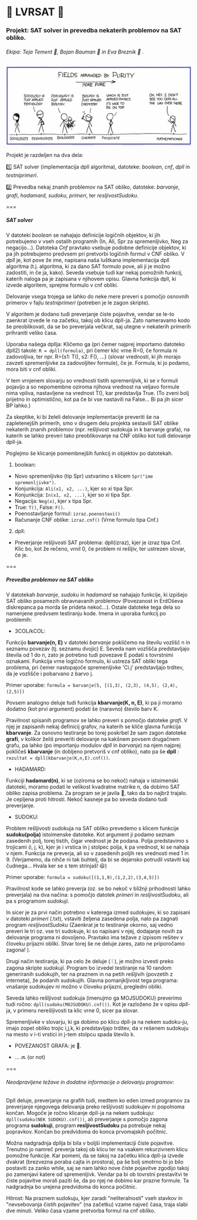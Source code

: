 :hibiscus: LVRSAT :hibiscus:
========

### Projekt: SAT solver in prevedba nekaterih problemov na SAT obliko.


###### Ekipa: Teja Tement :bee:, Bojan Bauman :beer: in Eva Breznik :octopus: .


![Zaenkrat kr ena random slikica...](/slikica.gif)


Projekt je razdeljen na dva dela:

:one: SAT solver (implementacija dpll algoritma), datoteke: *boolean*, *cnf*, *dpll* in *testniprimeri*. 

:two: Prevedba nekaj znanih problemov na SAT obliko, datoteke: *barvanje*, *grafi*, *hadamard*, *sudoku*, *primeri*, ter *resljivostSudoku*.


===
##### SAT solver
V datoteki *boolean* se nahajajo definicije logičnih objektov, ki jih potrebujemo v vseh ostalih programih (In, Ali, Spr za spremenljivko, Neg za negacijo...). Datoteka *Cnf*  pravtako vsebuje podobne definicije objektov, ki pa jih potrebujemo predvsem pri pretvorbi logičnih formul v CNF obliko.
V *dpll* je, kot pove že ime, napisana naša luštkana implementacija dpll algoritma (t.j. algoritma, ki za dano SAT formulo pove, ali ji je možno zadostiti, in če ja, kako). Seveda vsebuje tudi kar nekaj pomožnih funkcij, katerih naloga pa je zapisana v njihovem opisu. Glavna funkcija dpll, ki izvede algoritem, sprejme formulo v cnf obliki. 

Delovanje vsega trojega se lahko do neke mere preveri s pomočjo osnovnih primerov v fajlu *testniprimeri* (potreben je le zagon skripte).


V algoritem je dodano tudi preverjanje čiste pojavitve, vendar se le-to zaenkrat izvede le na začetku, takoj ob klicu dpll-ja. Zato nameravamo kodo še preoblikovati, da se bo preverjala večkrat, saj utegne v nekaterih primerih prihraniti veliko časa.

Uporaba našega dpllja: 
Kličemo ga (pri čemer najprej importamo datoteko dpll2) takole: `R = dpll(formula)`, pri čemer klic vrne R=0, če formula ni zadovoljiva, ter npr. R={s1: T(), s2: F(), ...} (slovar vrednosti, ki jih morajo zavzeti spremenljivke za zadovoljitev formule), če je. Formula, ki jo podamo, mora biti v cnf obliki. 

V tem vrnjenem slovarju so vrednosti tistih spremenljivk, ki se v formuli pojavijo a so nepomembne oziroma njihova vrednost na veljavo formule nima vpliva, nastavljene na vrednost T(), kar predstavlja True. (To zveni bolj prijetno in optimistično, kot pa če bi vse nastavili na False... Bi pa jih sicer BP lahko.)


Za skeptike, ki bi želeli delovanje implementacije preveriti še na zapletenejših primerih, smo v drugem delu projekta sestavili SAT oblike nekaterih znanih problemov (npr. rešljivost sudokuja in k barvanje grafa), na katerih se lahko preveri tako preoblikovanje na CNF obliko kot tudi delovanje dpll-ja.

Poglejmo še klicanje pomembnejših funkcij in objektov po datotekah.

1. boolean:
  * Novo spremenljivko (tip Spr) ustvarimo s klicem `Spr("ime spremenljivke")`.
  * Konjunkcija: `Ali(x1, x2, ...)`, kjer so xi tipa Spr.
  * Konjunkcija: `In(x1, x2, ...)`, kjer so xi tipa Spr.
  * Negacija: `Neg(x)`, kjer x tipa Spr.
  * True: `T()`, False: `F()`.
  * Poenostavljanje formul: `izraz.poenostavi()`
  * Računanje CNF oblike: `izraz.cnf()` (Vrne formulo tipa Cnf.)
2. dpll:
  * Preverjanje rešljivosti SAT problema: dpll(izraz), kjer je izraz tipa Cnf. Klic bo, kot že rečeno, vrnil 0, če problem ni rešljiv, ter ustrezen slovar, če je.



===
##### Prevedba problemov na SAT obliko
V datotekah *barvanje*, *sudoku* in *hadamard* se nahajajo funkcije, ki izpišejo SAT obliko posamezih obravnavanih problemov (Povezanost in ErdOševa diskrepanca pa morda še prideta nekoč...). Ostale datoteke tega dela so namenjene predvsem testiranju kode. 
Imena in uporaba funkcij po problemih:



* 3COL/kCOL:

Funkcijo **barvanje(n, E)** v datoteki *barvanje* pokličemo na številu vozlišč n in seznamu povezav (tj. seznamu dvojic) E. Seveda nam vozlišča predstavljajo števila od 1 do n, zato je potrebno tudi povezave E podati s tovrstnimi oznakami.
Funkcija vrne logično formulo, ki ustreza SAT obliki tega problema, pri čemer nastopajoče spremenljivke 'Ci.j' predstavljajo trditev, da je vozlišče i pobarvano z barvo j.

Primer uporabe: `formula = barvanje(5, [(1,3), (2,3), (4,5), (2,4), (2,5)])`

Povsem analogno deluje tudi funkcija **kbarvanje(K, n, E)**, ki pa ji moramo dodatno (kot prvi argument) podati še (naravno) število barv K.

Pravilnost spisanih programov se lahko preveri s pomočjo datoteke *grafi*. V njej je zapisanih nekaj definicij grafov, na katerih se kliče glavna funkcija **kbarvanje**. Za osnovno testiranje bo torej poskrbel že sam zagon datoteke **grafi**, v kolikor želiš preveriti delovanje na kakšnem povsem drugačnem grafu, pa lahko (po importanju modulov *dpll* in *barvanje*) na njem najprej pokličeš **kbarvanje** (in dobljeno pretvoriš v cnf obliko), nato pa še **dpll** : `rezultat = dpll(kbarvanje(K,n,E).cnf())`.


* HADAMARD:

Funkciji **hadamard(n)**, ki se (oziroma se bo nekoč) nahaja v istoimenski datoteki, moramo podati le velikost kvadratne matrike n, da dobimo SAT obliko zapisa problema. Za program se je javila :octopus:, tako da bo najbrž trajalo. Je cepljena proti hitrosti. Nekoč kasneje pa bo seveda dodano tudi preverjanje.


* SUDOKU:

Problem rešljivosti sudokuja na SAT obliko prevedemo s klicem funkcije **sudoku(polja)** istoimenske datoteke. Kot argument ji podamo seznam zasedenih polj, torej tistih, čigar vrednost je že podana. Polja predstavimo s trojicami (i, j, k), kjer je i vrstica in j stolpec polja, k pa vrednost, ki se nahaja v njem.
Funkcija ne preverja, ali so v zasedenih poljih res vrednosti med 1 in 9. (Verjamemo, da nihče ni tak buhtelj, da bi se dejansko potrudil vstaviti kaj čudnega... Hvala ker se s tem strinjaš! :smiley:)

Primer uporabe: `formula = sudoku([(1,1,9),(1,2,2),(3,4,5)])`

Pravilnost kode se lahko preverja (oz. se bo nekoč v bližnji prihodnosti lahko preverjala) na dva načina: s pomočjo datotek *primeri* in *resljivostSudoku*, ali pa s programom *sudokuji*. 

In sicer je za prvi način potrebno v katerega izmed sudokujev, ki so zapisani v datoteki *primeri* (.txt), vstaviti željena zasedena polja, nato pa zagnati program *resljivostSudoku* (Zaenkrat je to testiranje okorno, saj vedno preveri le tri oz. vse tri sudokuje, ki so napisani v njej, dodajanje novih za delovanje programa ni dovoljeno. Pravtako ima težave z izpisom rešitev v človeku prijazni obliki. Stvar torej še ne deluje zares, zato ne priporočamo zagona! ).

Drugi način testiranja, ki pa celo že deluje ( :grey_exclamation: ), je možno izvesti preko zagona skripte *sudokuji*. Program bo izvedel testiranje na 10 random generiranih sudokujih, ter na praznem in na petih rešljivih (povzetih z interneta), že podanih sudokujih.
Glavna pomanjkljivost tega programa: vnašanje sudokujev ni možno v človeku prijazni, pregledni obliki.

Seveda lahko rešljivost sudokuja (imenujmo ga MOJSUDOKU) preverimo tudi ročno: `dpll(sudoku(MOJSUDOKU).cnf())`. Kot je razloženo že v opisu *dpll*-ja, v primeru nerešljivosti ta klic vrne 0, sicer pa slovar.

Spremenljivke v slovarju, ki ga dobimo po klicu dpll-ja na nekem sudoku-ju, imajo zopet obliko trojic i,j,k, ki predstavljajo trditev, da v rešenem sudokuju na mesto v i-ti vrstici in j-tem stolpcu spada število k.


* POVEZANOST GRAFA: je :toilet:.

* ... :soon: (or not)


===

###### Neodpravljene težave in dodatne informacije o delovanju programov:

Dpll deluje, preverjanje na grafih tudi, medtem ko eden izmed programov za preverjanje njegovega delovanja preko rešljivosti sudokujev ni popolnoma končan. Mogoče je ročno klicanje dpll-ja na nekem sudokuju: `dpll(sudoku(NEK SUDOKU).cnf())`, ali preverjanje s pomočjo zagona programa **sudokuji**, program **resljivostSudoku** pa potrebuje nekaj popravkov. Končan bo predvidoma do konca prvomajskih počitnic.

Možna nadgradnja dpllja bi bila v boljši implementaciji čiste pojavitve. Trenutno jo namreč preverja takoj ob klicu ter na vsakem rekurzivnem klicu pomožne funkcije. Kar pomeni, da se takoj na začetku klica dpll-ja izvede dvakrat (brezvezna poraba cajta in prostora), pa še bolj smotrno bi jo bilo postaviti za zanko while, saj se nam lahko nove čiste pojavitve zgodijo takoj po zamenjavi katere od spremenljivk. Vendar pa bi ob tovrstni prestavitvi te čiste pojavitve morali paziti še, da po njej ne dobimo kar prazne formule. Ta nadgradnja bo urejena predvidoma do konca počitnic.


Hitrost: Na praznem sudokuju, kjer zaradi "neliteralnosti" vseh stavkov in "nevsebovanja čistih pojavitev" (na začetku) vzame največ časa, traja slabi dve minuti. Veliko časa vzame pretvorba formul na cnf obliko.
